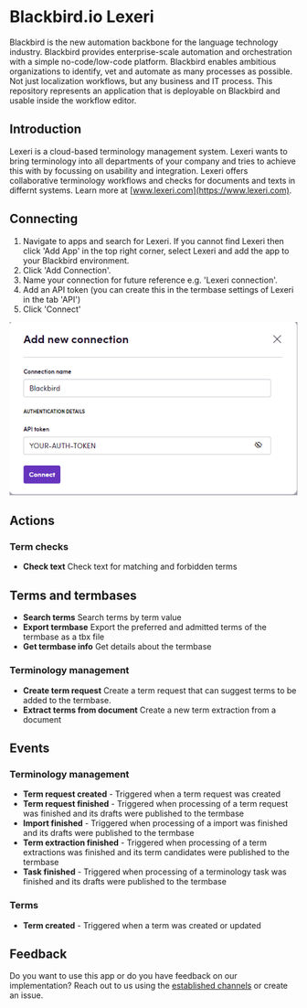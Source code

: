 # Blackbird.io Lexeri

Blackbird is the new automation backbone for the language technology industry. Blackbird provides enterprise-scale automation and orchestration with a simple no-code/low-code platform. Blackbird enables ambitious organizations to identify, vet and automate as many processes as possible. Not just localization workflows, but any business and IT process. This repository represents an application that is deployable on Blackbird and usable inside the workflow editor.

## Introduction

Lexeri is a cloud-based terminology management system. Lexeri wants to bring terminology into all departments of your company and tries to achieve this with by focussing on usability and integration. Lexeri offers collaborative terminology workflows and checks for documents and texts in differnt systems. Learn more at [www.lexeri.com](https://www.lexeri.com).

## Connecting

1. Navigate to apps and search for Lexeri. If you cannot find Lexeri then click 'Add App' in the top right corner, select Lexeri and add the app to your Blackbird environment.
2. Click 'Add Connection'.
3. Name your connection for future reference e.g. 'Lexeri connection'.
4. Add an API token (you can create this in the termbase settings of Lexeri in the tab 'API')
5. Click 'Connect'

![LexeriConnection](image/README/connection.png)

## Actions

### Term checks

- **Check text** Check text for matching and forbidden terms

## Terms and termbases

- **Search terms** Search terms by term value
- **Export termbase** Export the preferred and admitted terms of the termbase as a tbx file
- **Get termbase info** Get details about the termbase

### Terminology management

- **Create term request** Create a term request that can suggest terms to be added to the termbase.
- **Extract terms from document** Create a new term extraction from a document

## Events

### Terminology management

- **Term request created** - Triggered when a term request was created 
- **Term request finished** - Triggered when processing of a term request was finished and its drafts were published to the termbase
- **Import finished** - Triggered when processing of a import was finished and its drafts were published to the termbase
- **Term extraction finished** - Triggered when processing of a term extractions was finished and its term candidates were published to the termbase
- **Task finished** - Triggered when processing of a terminology task was finished and its drafts were published to the termbase

### Terms
- **Term created** - Triggered when a term was created or updated

## Feedback

Do you want to use this app or do you have feedback on our implementation? Reach out to us using the [established channels](https://www.blackbird.io/) or create an issue.
